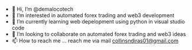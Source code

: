 - 👋 Hi, I’m @demalocotech
- 👀 I’m interested in automated forex trading and web3 development
- 🌱 I’m currently learning web depelopment using python in visual studio code
- 💞️ I’m looking to collaborate on automated forex trading and web3 ideas
- 📫 How to reach me ... reach me via mail collinsndiras01@gmail.com

<!---
demalocotech/demalocotech is a ✨ special ✨ repository because its `README.md` (this file) appears on your GitHub profile.
You can click the Preview link to take a look at your changes.
--->
